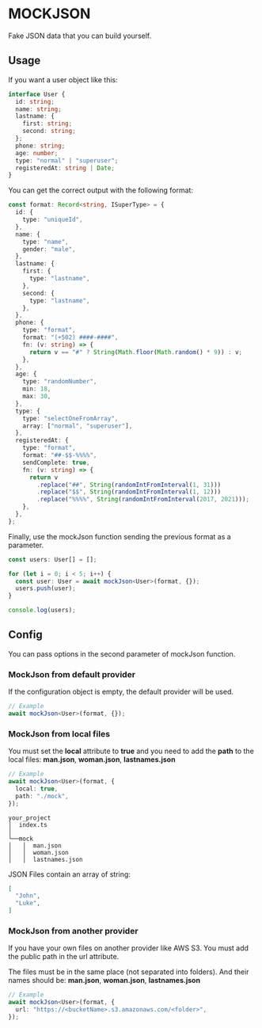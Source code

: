 # MOCKJSON

Fake JSON data that you can build yourself.

## Usage

If you want a user object like this:

```ts
interface User {
  id: string;
  name: string;
  lastname: {
    first: string;
    second: string;
  };
  phone: string;
  age: number;
  type: "normal" | "superuser";
  registeredAt: string | Date;
}
```

You can get the correct output with the following format:

```ts
const format: Record<string, ISuperType> = {
  id: {
    type: "uniqueId",
  },
  name: {
    type: "name",
    gender: "male",
  },
  lastname: {
    first: {
      type: "lastname",
    },
    second: {
      type: "lastname",
    },
  },
  phone: {
    type: "format",
    format: "(+502) ####-####",
    fn: (v: string) => {
      return v == "#" ? String(Math.floor(Math.random() * 9)) : v;
    },
  },
  age: {
    type: "randomNumber",
    min: 18,
    max: 30,
  },
  type: {
    type: "selectOneFromArray",
    array: ["normal", "superuser"],
  },
  registeredAt: {
    type: "format",
    format: "##-$$-%%%%",
    sendComplete: true,
    fn: (v: string) => {
      return v
        .replace("##", String(randomIntFromInterval(1, 31)))
        .replace("$$", String(randomIntFromInterval(1, 12)))
        .replace("%%%%", String(randomIntFromInterval(2017, 2021)));
    },
  },
};
```

Finally, use the mockJson function sending the previous format as a parameter.

```ts
const users: User[] = [];

for (let i = 0; i < 5; i++) {
  const user: User = await mockJson<User>(format, {});
  users.push(user);
}

console.log(users);
```

## Config

You can pass options in the second parameter of mockJson function.

### MockJson from default provider

If the configuration object is empty, the default provider will be used.

```ts
// Example
await mockJson<User>(format, {});
```

### MockJson from local files

You must set the **local** attribute to **true** and you need to add the **path** to the local files: **man.json**, **woman.json**, **lastnames.json**

```ts
// Example
await mockJson<User>(format, {
  local: true,
  path: "./mock",
});
```

```
your_project    
│  index.ts
│
└──mock
│   │  man.json
│   │  woman.json
│   │  lastnames.json

```

JSON Files contain an array of string:

```json
[
  "John",
  "Luke",
]
```

### MockJson from another provider

If you have your own files on another provider like AWS S3. You must add the public path in the url attribute.

The files must be in the same place (not separated into folders). And their names should be: **man.json**, **woman.json**, **lastnames.json**

```ts
// Example
await mockJson<User>(format, {
  url: "https://<bucketName>.s3.amazonaws.com/<folder>",
});
```
